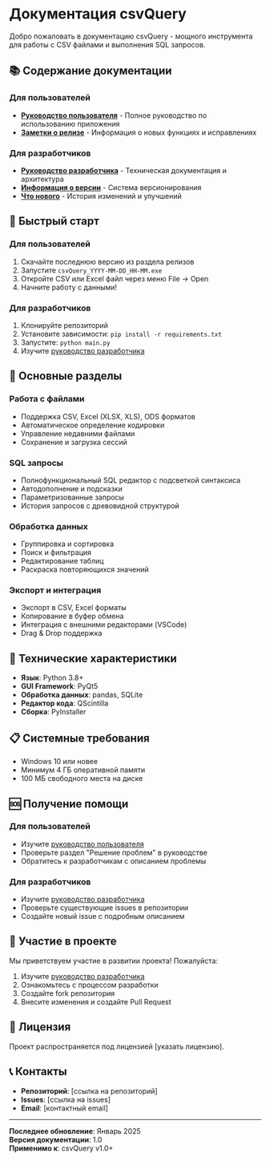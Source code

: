 # Документация csvQuery

Добро пожаловать в документацию csvQuery - мощного инструмента для работы с CSV файлами и выполнения SQL запросов.

## 📚 Содержание документации

### Для пользователей
- **[Руководство пользователя](USER_GUIDE.md)** - Полное руководство по использованию приложения
- **[Заметки о релизе](../RELEASE_NOTES.md)** - Информация о новых функциях и исправлениях

### Для разработчиков
- **[Руководство разработчика](DEVELOPER_GUIDE.md)** - Техническая документация и архитектура
- **[Информация о версии](../VERSION_INFO.md)** - Система версионирования
- **[Что нового](../WHATSNEW.md)** - История изменений и улучшений

## 🚀 Быстрый старт

### Для пользователей
1. Скачайте последнюю версию из раздела релизов
2. Запустите `csvQuery_YYYY-MM-DD_HH-MM.exe`
3. Откройте CSV или Excel файл через меню File → Open
4. Начните работу с данными!

### Для разработчиков
1. Клонируйте репозиторий
2. Установите зависимости: `pip install -r requirements.txt`
3. Запустите: `python main.py`
4. Изучите [руководство разработчика](DEVELOPER_GUIDE.md)

## 📖 Основные разделы

### Работа с файлами
- Поддержка CSV, Excel (XLSX, XLS), ODS форматов
- Автоматическое определение кодировки
- Управление недавними файлами
- Сохранение и загрузка сессий

### SQL запросы
- Полнофункциональный SQL редактор с подсветкой синтаксиса
- Автодополнение и подсказки
- Параметризованные запросы
- История запросов с древовидной структурой

### Обработка данных
- Группировка и сортировка
- Поиск и фильтрация
- Редактирование таблиц
- Раскраска повторяющихся значений

### Экспорт и интеграция
- Экспорт в CSV, Excel форматы
- Копирование в буфер обмена
- Интеграция с внешними редакторами (VSCode)
- Drag & Drop поддержка

## 🔧 Технические характеристики

- **Язык**: Python 3.8+
- **GUI Framework**: PyQt5
- **Обработка данных**: pandas, SQLite
- **Редактор кода**: QScintilla
- **Сборка**: PyInstaller

## 📋 Системные требования

- Windows 10 или новее
- Минимум 4 ГБ оперативной памяти
- 100 МБ свободного места на диске

## 🆘 Получение помощи

### Для пользователей
- Изучите [руководство пользователя](USER_GUIDE.md)
- Проверьте раздел "Решение проблем" в руководстве
- Обратитесь к разработчикам с описанием проблемы

### Для разработчиков
- Изучите [руководство разработчика](DEVELOPER_GUIDE.md)
- Проверьте существующие issues в репозитории
- Создайте новый issue с подробным описанием

## 🤝 Участие в проекте

Мы приветствуем участие в развитии проекта! Пожалуйста:

1. Изучите [руководство разработчика](DEVELOPER_GUIDE.md)
2. Ознакомьтесь с процессом разработки
3. Создайте fork репозитория
4. Внесите изменения и создайте Pull Request

## 📝 Лицензия

Проект распространяется под лицензией [указать лицензию].

## 📞 Контакты

- **Репозиторий**: [ссылка на репозиторий]
- **Issues**: [ссылка на issues]
- **Email**: [контактный email]

---

**Последнее обновление**: Январь 2025  
**Версия документации**: 1.0  
**Применимо к**: csvQuery v1.0+
